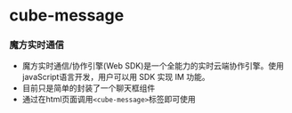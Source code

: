 # cube-message
### 魔方实时通信
* 魔方实时通信/协作引擎(Web SDK)是一个全能力的实时云端协作引擎。使用javaScript语言开发，用户可以用 SDK 实现 IM 功能。
* 目前只是简单的封装了一个聊天框组件
* 通过在html页面调用`<cube-message>`标签即可使用
